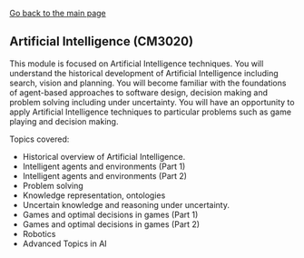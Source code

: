 [Go back to the main page](https://github.com/world-class/REPL)

## Artificial Intelligence (CM3020)

This module is focused on Artificial Intelligence techniques. You will understand the historical
development of Artificial Intelligence including search, vision and planning. You will become familiar
with the foundations of agent-based approaches to software design, decision making and problem
solving including under uncertainty. You will have an opportunity to apply Artificial Intelligence
techniques to particular problems such as game playing and decision making.

Topics covered:

- Historical overview of Artificial Intelligence.
- Intelligent agents and environments (Part 1)
- Intelligent agents and environments (Part 2)
- Problem solving
- Knowledge representation, ontologies
- Uncertain knowledge and reasoning under uncertainty.
- Games and optimal decisions in games (Part 1)
- Games and optimal decisions in games (Part 2)
- Robotics
- Advanced Topics in AI
